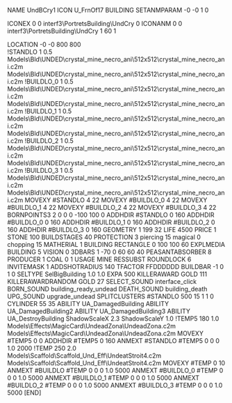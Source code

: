 NAME UndBCry1
ICON U_FrnOf17
BUILDING
SETANMPARAM -0 -0 1 0

ICONEX 0 0 interf3\PortretsBuilding\UndCry 0
ICONANM 0 0 interf3\PortretsBuilding\UndCry 1 60 1

LOCATION -0 -0 800 800                       
!STANDLO      1 0.5 Models\Bld\UNDED\crystal_mine_necro_ani\512x512\crystal_mine_necro_ani.c2m Models\Bld\UNDED\crystal_mine_necro_ani\512x512\crystal_mine_necro_ani.c2m
!BUILDLO_0    1 0.5 Models\Bld\UNDED\crystal_mine_necro_ani\512x512\crystal_mine_necro_ani.c2m Models\Bld\UNDED\crystal_mine_necro_ani\512x512\crystal_mine_necro_ani.c2m
!BUILDLO_1    1 0.5 Models\Bld\UNDED\crystal_mine_necro_ani\512x512\crystal_mine_necro_ani.c2m Models\Bld\UNDED\crystal_mine_necro_ani\512x512\crystal_mine_necro_ani.c2m
!BUILDLO_2    1 0.5 Models\Bld\UNDED\crystal_mine_necro_ani\512x512\crystal_mine_necro_ani.c2m Models\Bld\UNDED\crystal_mine_necro_ani\512x512\crystal_mine_necro_ani.c2m
!BUILDLO_3    1 0.5 Models\Bld\UNDED\crystal_mine_necro_ani\512x512\crystal_mine_necro_ani.c2m Models\Bld\UNDED\crystal_mine_necro_ani\512x512\crystal_mine_necro_ani.c2m
MOVEXY #STANDLO   4 22
MOVEXY #BUILDLO_0 4 22
MOVEXY #BUILDLO_1 4 22
MOVEXY #BUILDLO_2 4 22
MOVEXY #BUILDLO_3 4 22
BORNPOINTS3 2 0 0 0 -100 100 0
ADDHDIR #STANDLO 0 160
ADDHDIR #BUILDLO_0 0 160
ADDHDIR #BUILDLO_1 0 160
ADDHDIR #BUILDLO_2 0 160
ADDHDIR #BUILDLO_3 0 160
GEOMETRY 1 199 32
LIFE     4500
PRICE 1 STONE 100
BUILDSTAGES 40
PROTECTION 3 piercing 15 magical 0 chopping 15
MATHERIAL 1 BUILDING
RECTANGLE    0 100 100 60
EXPLMEDIA BUILDING 5
VISION 0
3DBARS 1 -70 0 60 60 40
PEASANTABSORBER 8
PRODUCER        1 COAL 0 1
USAGE MINE
RESSUBST
ROUNDLOCK 6
INVITEMASK 1
ADDSHOTRADIUS 140
TFACTOR FFDDDDDD
BUILDBAR -1 0 1 0
SELTYPE SelBigBuilding 1.0 1.0
EXPA 500
KILLERAWARD             GOLD 111
KILLERAWARDRANDOM       GOLD 27
SELECT_SOUND interface_click
BORN_SOUND building_ready_undead
DEATH_SOUND building_death
UPG_SOUND upgrade_undead
SPLITCLUSTERS #STANDLO 500 15 1 1 0
CYLINDER 55 35
ABILITY UA_DamagedBuilding
ABILITY UA_DamagedBuilding2
ABILITY UA_DamagedBuilding3
ABILITY UA_DestroyBuilding
ShadowScaleX 2.3
ShadowScaleY 1.0
!TEMP5 180 1.0 Models\Effects\MagicCard\UndeadZona\UndeadZona.c2m Models\Effects\MagicCard\UndeadZona\UndeadZona.c2m
MOVEXY  #TEMP5 0 0
ADDHDIR #TEMP5 0 160
ANMEXT #STANDLO #TEMP5 0 0 0 1.0 2000
!TEMP 250 2.0 Models\Scaffold\Scaffold_Und_Eff\UndeatStroit4.c2m Models\Scaffold\Scaffold_Und_Eff\UndeatStroit4.c2m
MOVEXY  #TEMP 0 10
ANMEXT #BUILDLO #TEMP  0 0 0 1.0 5000
ANMEXT #BUILDLO_0 #TEMP  0 0 0 1.0 5000
ANMEXT #BUILDLO_1 #TEMP  0 0 0 1.0 5000
ANMEXT #BUILDLO_2 #TEMP  0 0 0 1.0 5000
ANMEXT #BUILDLO_3 #TEMP  0 0 0 1.0 5000
[END]

